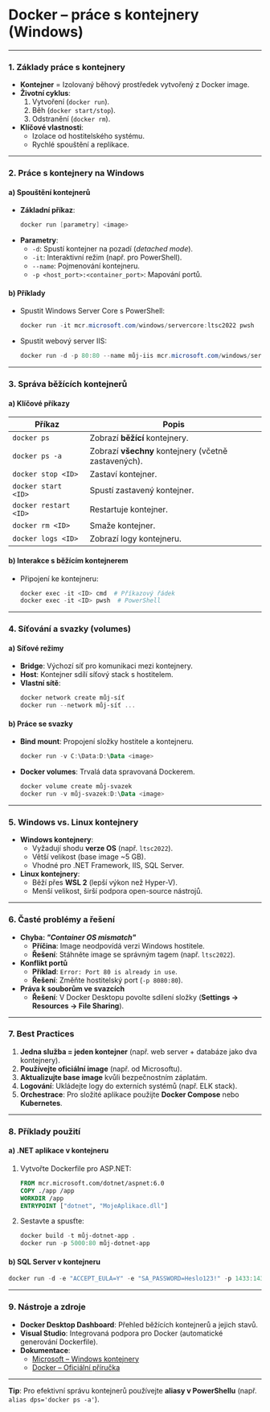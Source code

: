 
# Docker – práce s kontejnery (Windows)

---

### **1. Základy práce s kontejnery**  

- **Kontejner** = Izolovaný běhový prostředek vytvořený z Docker image.  
- **Životní cyklus**:  
  1. Vytvoření (`docker run`).  
  2. Běh (`docker start/stop`).  
  3. Odstranění (`docker rm`).  
- **Klíčové vlastnosti**:  
  - Izolace od hostitelského systému.  
  - Rychlé spouštění a replikace.  

---

### **2. Práce s kontejnery na Windows**  

#### **a) Spouštění kontejnerů**  

- **Základní příkaz**:  
  ```powershell  
  docker run [parametry] <image>  
  ```  
- **Parametry**:  
  - `-d`: Spustí kontejner na pozadí (*detached mode*).  
  - `-it`: Interaktivní režim (např. pro PowerShell).  
  - `--name`: Pojmenování kontejneru.  
  - `-p <host_port>:<container_port>`: Mapování portů.  

#### **b) Příklady**  

- Spustit Windows Server Core s PowerShell:  
  ```powershell  
  docker run -it mcr.microsoft.com/windows/servercore:ltsc2022 pwsh  
  ```  
- Spustit webový server IIS:  
  ```powershell  
  docker run -d -p 80:80 --name můj-iis mcr.microsoft.com/windows/servercore/iis  
  ```  

---

### **3. Správa běžících kontejnerů**  

#### **a) Klíčové příkazy**  

| Příkaz | Popis |  
|--------|-------|  
| `docker ps` | Zobrazí **běžící** kontejnery. |  
| `docker ps -a` | Zobrazí **všechny** kontejnery (včetně zastavených). |  
| `docker stop <ID>` | Zastaví kontejner. |  
| `docker start <ID>` | Spustí zastavený kontejner. |  
| `docker restart <ID>` | Restartuje kontejner. |  
| `docker rm <ID>` | Smaže kontejner. |  
| `docker logs <ID>` | Zobrazí logy kontejneru. |  

#### **b) Interakce s běžícím kontejnerem** 

- Připojení ke kontejneru:  
  ```powershell  
  docker exec -it <ID> cmd  # Příkazový řádek  
  docker exec -it <ID> pwsh  # PowerShell  
  ```  

---

### **4. Síťování a svazky (volumes)**  

#### **a) Síťové režimy**  

- **Bridge**: Výchozí síť pro komunikaci mezi kontejnery.  
- **Host**: Kontejner sdílí síťový stack s hostitelem.  
- **Vlastní sítě**:  
  ```powershell  
  docker network create můj-síť  
  docker run --network můj-síť ...  
  ```  

#### **b) Práce se svazky**  

- **Bind mount**: Propojení složky hostitele a kontejneru.  
  ```powershell  
  docker run -v C:\Data:D:\Data <image>  
  ```  
- **Docker volumes**: Trvalá data spravovaná Dockerem.  
  ```powershell  
  docker volume create můj-svazek  
  docker run -v můj-svazek:D:\Data <image>  
  ```  

---

### **5. Windows vs. Linux kontejnery**  

- **Windows kontejnery**:  
  - Vyžadují shodu **verze OS** (např. `ltsc2022`).  
  - Větší velikost (base image ~5 GB).  
  - Vhodné pro .NET Framework, IIS, SQL Server.  
- **Linux kontejnery**:  
  - Běží přes **WSL 2** (lepší výkon než Hyper-V).  
  - Menší velikost, širší podpora open-source nástrojů.  

---

### **6. Časté problémy a řešení**  

- **Chyba: *"Container OS mismatch"***  
  - **Příčina**: Image neodpovídá verzi Windows hostitele.  
  - **Řešení**: Stáhněte image se správným tagem (např. `ltsc2022`).  
- **Konflikt portů**  
  - **Příklad**: `Error: Port 80 is already in use`.  
  - **Řešení**: Změňte hostitelský port (`-p 8080:80`).  
- **Práva k souborům ve svazcích**  
  - **Řešení**: V Docker Desktopu povolte sdílení složky (**Settings → Resources → File Sharing**).  

---

### **7. Best Practices**  

1. **Jedna služba = jeden kontejner** (např. web server + databáze jako dva kontejnery).  
2. **Používejte oficiální image** (např. od Microsoftu).  
3. **Aktualizujte base image** kvůli bezpečnostním záplatám.  
4. **Logování**: Ukládejte logy do externích systémů (např. ELK stack).  
5. **Orchestrace**: Pro složité aplikace použijte **Docker Compose** nebo **Kubernetes**.  

---

### **8. Příklady použití**  

#### **a) .NET aplikace v kontejneru**  

1. Vytvořte Dockerfile pro ASP.NET:  
   ```dockerfile  
   FROM mcr.microsoft.com/dotnet/aspnet:6.0  
   COPY ./app /app  
   WORKDIR /app  
   ENTRYPOINT ["dotnet", "MojeAplikace.dll"]  
   ```  
2. Sestavte a spusťte:  
   ```powershell  
   docker build -t můj-dotnet-app .  
   docker run -p 5000:80 můj-dotnet-app  
   ```  

#### **b) SQL Server v kontejneru** 

```powershell  
docker run -d -e "ACCEPT_EULA=Y" -e "SA_PASSWORD=Heslo123!" -p 1433:1433 --name sql-server mcr.microsoft.com/mssql/server:2022-latest  
```  

---

### **9. Nástroje a zdroje**  

- **Docker Desktop Dashboard**: Přehled běžících kontejnerů a jejich stavů.  
- **Visual Studio**: Integrovaná podpora pro Docker (automatické generování Dockerfile).  
- **Dokumentace**:  
  - [Microsoft – Windows kontejnery](https://learn.microsoft.com/cs-cz/virtualization/windowscontainers/)  
  - [Docker – Oficiální příručka](https://docs.docker.com/get-started/)  

---

**Tip**: Pro efektivní správu kontejnerů používejte **aliasy v PowerShellu** (např. `alias dps='docker ps -a'`).
